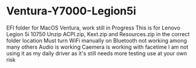 # Ventura-Y7000-Legion5i
EFI folder for MacOS Ventura, work still in Progress
This is for Lenovo Legion 5i 10750
Unzip ACPI.zip, Kext.zip and Resources.zip in the correct folder location
Must turn WiFi manually on
Bluetooth not working among many others
Audio is working
Caemera is working with facetime
I am not using it as my daily driver as it's still needs more testing
use at your own risk
